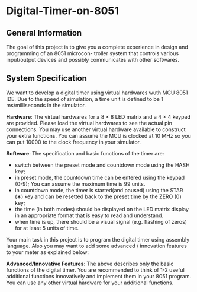 # Digital-Timer-on-8051
## General Information

The goal of this project is to give you a complete experience in design and programming of an 8051 microcon- troller system that controls various input/output devices and possibly communicates with other softwares. 

## System Specification

We want to develop a digital timer using virtual hardwares wuth MCU 8051 IDE. Due to the speed of simulation, a time unit is defined to be 1 ms/milliseconds in the simulator. 

**Hardware**: The virtual hardwares for a 8 × 8 LED matrix and a 4 × 4 keypad are provided. Please load the virtual hardwares to see the actual pin connections. You may use another virtual hardware available to construct your extra functions. 
You can assume the MCU is clocked at 10 MHz so you can put 10000 to the clock frequency in your simulator. 

**Software**: The specification and basic functions of the timer are: 
- switch between the preset mode and countdown mode using the HASH key; 
- in preset mode, the countdown time can be entered using the keypad (0-9);  You can assume the maximum time is 99 units. 
- in countdown mode, the timer is started(and paused) using the STAR (∗) key and can be resetted back to the preset time by the ZERO (0) key; 
- the time (in both modes) should be displayed on the LED matrix display in an appropriate format that is easy to read and understand. 
- when time is up, there should be a visual signal (e.g. flashing of zeros) for at least 5 units of time. 

Your main task in this project is to program the digital timer using assembly language. Also you may want to add some advanced / innovation features to your meter as explained below: 

**Advanced/Innovative Features**: The above describes only the basic functions of the digital timer. You are recommended to think of 1-2 useful additional functions innovatively and implement them in your 8051 program. You can use any other virtual hardware for your additional functions. 

